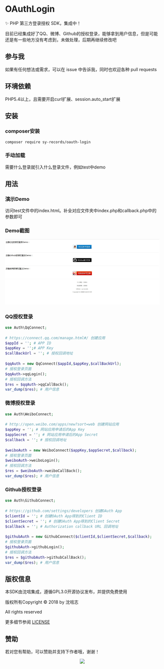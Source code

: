 # OAuthLogin

:sparkles: PHP 第三方登录授权 SDK，集成中！   

目前已经集成好了QQ、微博、Github的授权登录，能够拿到用户信息，但是可能还是有一些地方没有考虑到，未做处理，后期再继续修改吧   

## 参与我

如果有任何想法或需求，可以在 issue 中告诉我，同时也欢迎各种 pull requests

## 环境依赖

PHP5.4以上，且需要开启curl扩展、session.auto_start扩展

## 安装

### composer安装

```
composer require sy-records/oauth-login
```

### 手动加载

需要什么登录就引入什么登录文件，例如test中demo

## 用法

### 演示Demo

访问test文件中的index.html。补全对应文件夹中index.php和callback.php中的参数即可

### Demo截图

<p align="center">
    <img src="./test/images/demo.jpg" >
</p>

### QQ授权登录

```php
use Auth\QqConnect;

# https://connect.qq.com/manage.html#/ 创建应用
$appId = ''; # APP ID
$appKey = '';# APP Key
$callBackUrl = ''; # 授权回调地址

$qqAuth = new QqConnect($appId,$appKey,$callBackUrl);
# 授权登录页面
$qqAuth->qqLogin();
# 授权回调方法
$res = $qqAuth->qqCallBack();
var_dump($res); # 用户信息
```

### 微博授权登录

```php
use Auth\WeiboConnect;

# http://open.weibo.com/apps/new?sort=web 创建网站应用
$appKey = ''; # 网站应用申请后的App Key
$appSecret = ''; # 网站应用申请后的App Secret
$callback = ''; # 授权回调地址

$weiboAuth = new WeiboConnect($appKey,$appSecret,$callback);
# 授权登录页面
$weiboAuth->weiboLogin();
# 授权回调方法
$res = $weiboAuth->weiboCallBack();
var_dump($res); # 用户信息
```

### Github授权登录

```php
use Auth\GithubConnect;

# https://github.com/settings/developers 创建OAuth App
$clientId = ''; # 创建OAuth App得到的Client ID
$clientSecret = ''; # 创建OAuth App得到的Client Secret
$callback = ''; # Authorization callback URL 回调地址

$githubAuth = new GithubConnect($clientId,$clientSecret,$callback);
# 授权登录页面
$githubAuth->githubLogin();
# 授权回调方法
$res = $githubAuth->githubCallBack();
var_dump($res); # 用户信息
```

## 版权信息

本SDK由沈唁集成，遵循GPL3.0开源协议发布，并提供免费使用   

版权所有Copyright © 2018 by 沈唁志   

All rights reserved   

更多细节参阅 [LICENSE](https://github.com/sy-records/OAuthLogin/blob/master/LICENSE) 

## 赞助

若对您有帮助，可以赞助并支持下作者哦，谢谢！   

<p align="center">
    <img src="http://wx3.sinaimg.cn/mw690/0060lm7Tly1fsv8nvbc0qj30m80hq425.jpg" >
</p>
